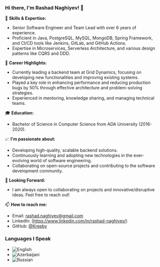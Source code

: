 ### Hi there, I'm Rashad Naghiyev! 👋

🔧 **Skills & Expertise:**
- Senior Software Engineer and Team Lead with over 6 years of experience.
- Proficient in Java, PostgreSQL, MySQL, MongoDB, Spring Framework, and CI/CD tools like Jenkins, GitLab, and GitHub Actions.
- Expertise in Microservices, Serverless Architecture, and various design patterns like CQRS and DDD.

🌱 **Career Highlights:**
- Currently leading a backend team at Grid Dynamics, focusing on developing new functionalities and improving existing systems.
- Played a key role in enhancing performance and reducing production bugs by 50% through effective architecture and problem-solving strategies.
- Experienced in mentoring, knowledge sharing, and managing technical teams.

🎓 **Education:**
- Bachelor of Science in Computer Science from ADA University (2016-2020).

📈 **I'm passionate about:**
- Developing high-quality, scalable backend solutions.
- Continuously learning and adopting new technologies in the ever-evolving world of software engineering.
- Collaborating on open-source projects and contributing to the software development community.

👀 **Looking Forward:**
- I am always open to collaborating on projects and innovative/disruptive ideas. Feel free to reach out!

📫 **How to reach me:**
- Email: [rashad.naghiyev@gmail.com](mailto:rashad.naghiyev@gmail.com)
- LinkedIn: (https://www.linkedin.com/in/rashad-naghiyev/)
- GitHub: [@Kreeby](https://github.com/Kreeby)

### Languages I Speak
- ![English]()
- ![Azerbaijani](![image](https://github.com/Kreeby/Kreeby/assets/31008105/b9e6a976-d909-4a52-a755-b226a6bbcac1))
- ![Russian](https://icons8.com/icon/ah_kk9K8SSdv/russian-federation)
